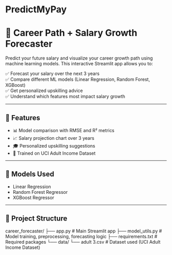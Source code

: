 # PredictMyPay
# 💼 Career Path + Salary Growth Forecaster

Predict your future salary and visualize your career growth path using machine learning models. This interactive Streamlit app allows you to:

✅ Forecast your salary over the next 3 years  
✅ Compare different ML models (Linear Regression, Random Forest, XGBoost)  
✅ Get personalized upskilling advice  
✅ Understand which features most impact salary growth  

---

## 🚀 Features

- 📊 Model comparison with RMSE and R² metrics
- 📈 Salary projection chart over 3 years
- 🎓 Personalized upskilling suggestions
- 🧠 Trained on UCI Adult Income Dataset

---

## 🧪 Models Used

- Linear Regression  
- Random Forest Regressor  
- XGBoost Regressor

---

## 📁 Project Structure

career_forecaster/
├── app.py # Main Streamlit app
├── model_utils.py # Model training, preprocessing, forecasting logic
├── requirements.txt # Required packages
└── data/
└── adult 3.csv # Dataset used (UCI Adult Income Dataset)
